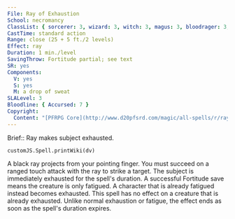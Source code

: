 ```yaml
---
File: Ray of Exhaustion
School: necromancy
ClassList: { sorcerer: 3, wizard: 3, witch: 3, magus: 3, bloodrager: 3, mesmerist: 3, spiritualist: 3 }
CastTime: standard action
Range: close (25 + 5 ft./2 levels)
Effect: ray
Duration: 1 min./level
SavingThrow: Fortitude partial; see text
SR: yes
Components:
  V: yes
  S: yes
  M: a drop of sweat
SLALevel: 3
Bloodline: { Accursed: 7 }
Copyright:
  Content: "[PFRPG Core](http://www.d20pfsrd.com/magic/all-spells/r/ray-of-exhaustion)"
---
```

Brief:: Ray makes subject exhausted.

```dataviewjs
customJS.Spell.printWiki(dv)
```

A black ray projects from your pointing finger. You must succeed on a ranged touch attack with the ray to strike a target.  The subject is immediately exhausted for the spell's duration. A successful Fortitude save means the creature is only fatigued.  A character that is already fatigued instead becomes exhausted.  This spell has no effect on a creature that is already exhausted.  Unlike normal exhaustion or fatigue, the effect ends as soon as the spell's duration expires.
